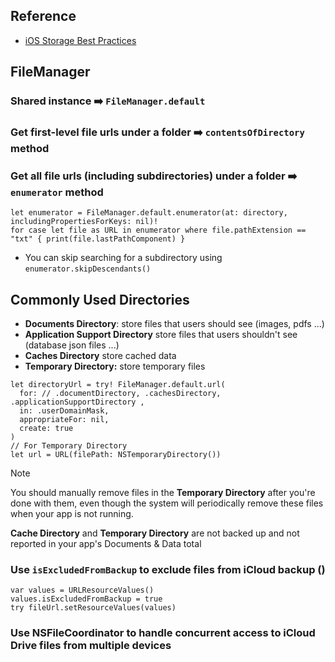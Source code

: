 ## Reference
- [iOS Storage Best Practices](https://developer.apple.com/videos/play/tech-talks/204/)
## FileManager
### Shared instance ➡️ `FileManager.default`
### Get first-level file urls under a folder ➡️ `contentsOfDirectory` method
### Get all file urls (including subdirectories) under a folder ➡️  `enumerator` method
```
let enumerator = FileManager.default.enumerator(at: directory, includingPropertiesForKeys: nil)!
for case let file as URL in enumerator where file.pathExtension == "txt" { print(file.lastPathComponent) }
```
- You can skip searching for a subdirectory using `enumerator.skipDescendants()`
## Commonly Used Directories
- **Documents Directory**: store files that users should see (images, pdfs ...)
- **Application Support Directory** store files that users shouldn't see (database json files ...)
- **Caches Directory** store cached data
- **Temporary Directory:** store temporary files
```
let directoryUrl = try! FileManager.default.url(
  for: // .documentDirectory, .cachesDirectory, .applicationSupportDirectory ,
  in: .userDomainMask,
  appropriateFor: nil,
  create: true
)
// For Temporary Directory
let url = URL(filePath: NSTemporaryDirectory())
```
> [!NOTE]
> You should manually remove files in the **Temporary Directory** after you're done with them, even though the system       will periodically remove these files when your app is not running.
> 
> **Cache Directory** and **Temporary Directory** are not backed up and not reported in your app's Documents & Data total

### Use `isExcludedFromBackup` to exclude files from iCloud backup ()
```
var values = URLResourceValues()
values.isExcludedFromBackup = true
try fileUrl.setResourceValues(values)
```
### Use NSFileCoordinator to handle concurrent access to iCloud Drive files from multiple devices
